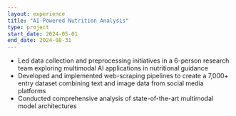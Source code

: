```yaml
---
layout: experience
title: "AI-Powered Nutrition Analysis"
type: project
start_date: 2024-05-01
end_date: 2024-08-31
---
```


- Led data collection and preprocessing initiatives in a 6-person research team exploring multimodal AI applications in nutritional guidance
- Developed and implemented web-scraping pipelines to create a 7,000+ entry dataset combining text and image data from social media platforms
- Conducted comprehensive analysis of state-of-the-art multimodal model architectures

<!-- - Cleaned and preprocessed data to ensure high accuracy and relevance -->